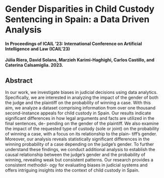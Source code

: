 # Gender Disparities in Child Custody Sentencing in Spain: a Data Driven Analysis

#### In Proceedings of ICAIL ’23: International Conference on Artificial Intelligence and Law (ICAIL’23)

#### Júlia Riera, David Solans, Marzieh Karimi-Haghighi, Carlos Castillo, and Caterina Calsamiglia. 2023.

## Abstract
In our work, we investigate biases in judicial decisions using data
analytics. Specifically, we are interested in analyzing the impact
of the gender of both the judge and the plaintiff on the probability
of winning a case. With this aim, we analyze a dataset comprising
information from over one thousand second-instance appeals for
child custody in Spain. Our results indicate significant differences in
how legal arguments and facts are utilized in the final sentences, de-
pending on the gender of the plaintiff. We also examine the impact
of the requested type of custody (sole or joint) on the probability
of winning a case, with a focus on its relationship to the plain-
tiff’s gender. Moreover, our analysis reveals statistically significant
differences in the winning probability of a case depending on the
judge’s gender. To further understand these findings, we conduct
additional analysis to establish the causal relationship between the
judge’s gender and the probability of winning, revealing weak but
consistent patterns. Our research provides a consistent methodol-
ogy for evaluating biases in judicial systems and offers intriguing
insights into the context of child custody in Spain.
